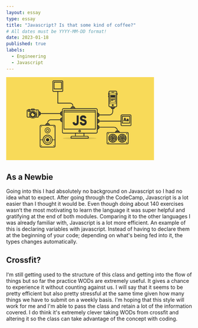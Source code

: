 ```yaml
---
layout: essay
type: essay
title: "Javascript? Is that some kind of coffee?"
# All dates must be YYYY-MM-DD format!
date: 2023-01-18
published: true
labels:
  - Engineering
  - Javascript
---
```


<div class="text-center p-4">
<img width="400px" src="https://raw.githubusercontent.com/blesssyouu/blesssyouu.github.io/main/img/1_BPSx-c--z6r7tY29L19ukQ.png" class="img-thumbnail">
  </div>

## As a Newbie

Going into this I had absolutely no background on Javascript so I had no idea what to expect. After going through the CodeCamp, Javascript is a lot easier than I thought it would be. Even though doing about 140 exercises wasnʻt the most motivating to learn the language it was super helpful and gratifying at the end of both modules. Comparing it to the other languages I was already familiar with, Javascript is a lot more efficient. An example of this is declaring variables with javascript. Instead of having to declare them at the beginning of your code; depending on what's being fed into it, the types changes automatically. 

## Crossfit?

Iʻm still getting used to the structure of this class and getting into the flow of things but so far the practice WODs are extremely useful. It gives a chance to experience it without counting against us. I will say that it seems to be pretty efficient but also pretty stressful at the same time given how many things we have to submit on a weekly basis. I'm hoping that this style will work for me and I'm able to pass the class and retain a lot of the information covered. I do think it's extremely clever taking WODs from crossfit and altering it so the class can take advantage of the concept with coding.


